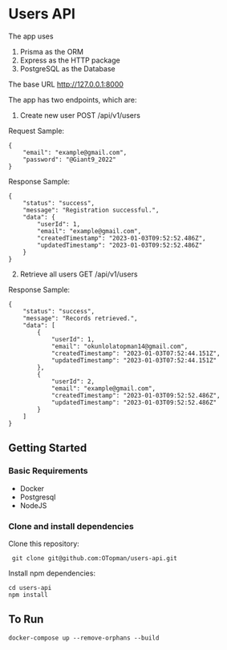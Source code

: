 # Users API
The app uses 
1. Prisma as the ORM
2. Express as the HTTP package
3. PostgreSQL as the Database

The base URL http://127.0.0.1:8000

The app has two endpoints, which are:
1. Create new user POST /api/v1/users


Request Sample:

```
{
    "email": "example@gmail.com",
    "password": "@Giant9_2022"
}
```

Response Sample:

```
{
    "status": "success",
    "message": "Registration successful.",
    "data": {
        "userId": 1,
        "email": "example@gmail.com",
        "createdTimestamp": "2023-01-03T09:52:52.486Z",
        "updatedTimestamp": "2023-01-03T09:52:52.486Z"
    }
}
```

2. Retrieve all users GET /api/v1/users


Response Sample:

```
{
    "status": "success",
    "message": "Records retrieved.",
    "data": [
        {
            "userId": 1,
            "email": "okunlolatopman14@gmail.com",
            "createdTimestamp": "2023-01-03T07:52:44.151Z",
            "updatedTimestamp": "2023-01-03T07:52:44.151Z"
        },
        {
            "userId": 2,
            "email": "example@gmail.com",
            "createdTimestamp": "2023-01-03T09:52:52.486Z",
            "updatedTimestamp": "2023-01-03T09:52:52.486Z"
        }
    ]
}
```

## Getting Started

### Basic Requirements
- Docker
- Postgresql
- NodeJS

### Clone and install dependencies
Clone this repository:

` git clone git@github.com:OTopman/users-api.git`

Install npm dependencies:

```
cd users-api
npm install
```
## To Run 
```
docker-compose up --remove-orphans --build
```
